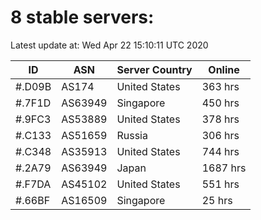 # 8 stable servers:

Latest update at: Wed Apr 22 15:10:11 UTC 2020

| ID | ASN | Server Country | Online |
| -- | --- | -------------- | ------ |
| #.D09B | AS174 | United States | 363 hrs |
| #.7F1D | AS63949 | Singapore | 450 hrs |
| #.9FC3 | AS53889 | United States | 378 hrs |
| #.C133 | AS51659 | Russia | 306 hrs |
| #.C348 | AS35913 | United States | 744 hrs |
| #.2A79 | AS63949 | Japan | 1687 hrs |
| #.F7DA | AS45102 | United States | 551 hrs |
| #.66BF | AS16509 | Singapore | 25 hrs |

